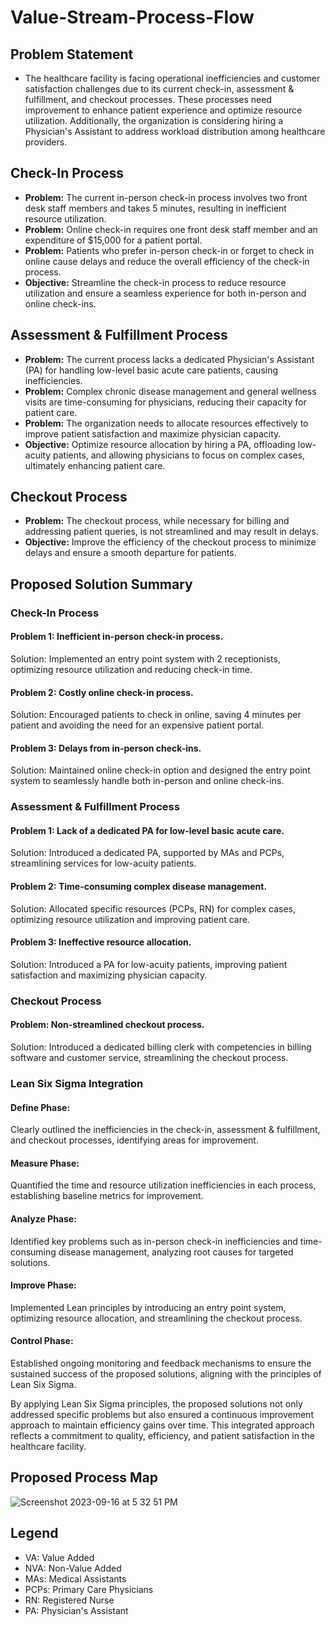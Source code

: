 # Value-Stream-Process-Flow

## Problem Statement

- The healthcare facility is facing operational inefficiencies and customer satisfaction challenges due to its current check-in, assessment & fulfillment, and checkout processes. These processes need improvement to enhance patient experience and optimize resource utilization. Additionally, the organization is considering hiring a Physician's Assistant to address workload distribution among healthcare providers.

## Check-In Process

- **Problem:** The current in-person check-in process involves two front desk staff members and takes 5 minutes, resulting in inefficient resource utilization.
- **Problem:** Online check-in requires one front desk staff member and an expenditure of $15,000 for a patient portal.
- **Problem:** Patients who prefer in-person check-in or forget to check in online cause delays and reduce the overall efficiency of the check-in process.
- **Objective:** Streamline the check-in process to reduce resource utilization and ensure a seamless experience for both in-person and online check-ins.

## Assessment & Fulfillment Process

- **Problem:** The current process lacks a dedicated Physician's Assistant (PA) for handling low-level basic acute care patients, causing inefficiencies.
- **Problem:** Complex chronic disease management and general wellness visits are time-consuming for physicians, reducing their capacity for patient care.
- **Problem:** The organization needs to allocate resources effectively to improve patient satisfaction and maximize physician capacity.
- **Objective:** Optimize resource allocation by hiring a PA, offloading low-acuity patients, and allowing physicians to focus on complex cases, ultimately enhancing patient care.

## Checkout Process

- **Problem:** The checkout process, while necessary for billing and addressing patient queries, is not streamlined and may result in delays.
- **Objective:** Improve the efficiency of the checkout process to minimize delays and ensure a smooth departure for patients.

## Proposed Solution Summary

### Check-In Process

#### Problem 1: Inefficient in-person check-in process.
Solution: Implemented an entry point system with 2 receptionists, optimizing resource utilization and reducing check-in time.

#### Problem 2: Costly online check-in process.
Solution: Encouraged patients to check in online, saving 4 minutes per patient and avoiding the need for an expensive patient portal.

#### Problem 3: Delays from in-person check-ins.
Solution: Maintained online check-in option and designed the entry point system to seamlessly handle both in-person and online check-ins.

### Assessment & Fulfillment Process

#### Problem 1: Lack of a dedicated PA for low-level basic acute care.
Solution: Introduced a dedicated PA, supported by MAs and PCPs, streamlining services for low-acuity patients.

#### Problem 2: Time-consuming complex disease management.
Solution: Allocated specific resources (PCPs, RN) for complex cases, optimizing resource utilization and improving patient care.

#### Problem 3: Ineffective resource allocation.
Solution: Introduced a PA for low-acuity patients, improving patient satisfaction and maximizing physician capacity.

### Checkout Process

#### Problem: Non-streamlined checkout process.
Solution: Introduced a dedicated billing clerk with competencies in billing software and customer service, streamlining the checkout process.

### Lean Six Sigma Integration

#### Define Phase:
Clearly outlined the inefficiencies in the check-in, assessment & fulfillment, and checkout processes, identifying areas for improvement.

#### Measure Phase:
Quantified the time and resource utilization inefficiencies in each process, establishing baseline metrics for improvement.

#### Analyze Phase:
Identified key problems such as in-person check-in inefficiencies and time-consuming disease management, analyzing root causes for targeted solutions.

#### Improve Phase:
Implemented Lean principles by introducing an entry point system, optimizing resource allocation, and streamlining the checkout process.

#### Control Phase:
Established ongoing monitoring and feedback mechanisms to ensure the sustained success of the proposed solutions, aligning with the principles of Lean Six Sigma.

By applying Lean Six Sigma principles, the proposed solutions not only addressed specific problems but also ensured a continuous improvement approach to maintain efficiency gains over time. This integrated approach reflects a commitment to quality, efficiency, and patient satisfaction in the healthcare facility.

## Proposed Process Map

![Screenshot 2023-09-16 at 5 32 51 PM](https://github.com/Akanksha02130/Value-Stream-Process-Flow/assets/124122163/247198cc-4567-43bf-b059-eebae76e3d39)

## Legend

- VA: Value Added
- NVA: Non-Value Added
- MAs: Medical Assistants
- PCPs: Primary Care Physicians
- RN: Registered Nurse
- PA: Physician's Assistant

